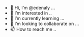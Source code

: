 - 👋 Hi, I’m @edenaly ...
- 👀 I’m interested in ..
- 🌱 I’m currently learning ...
- 💞️ I’m looking to collaborate on ...
- 📫 How to reach me ..

<!---
edenaly/edenaly is a ✨ special ✨ repository because its `README.md` (this file) appears on your GitHub profile.
You can click the Preview link to take a look at your changes.
--->
